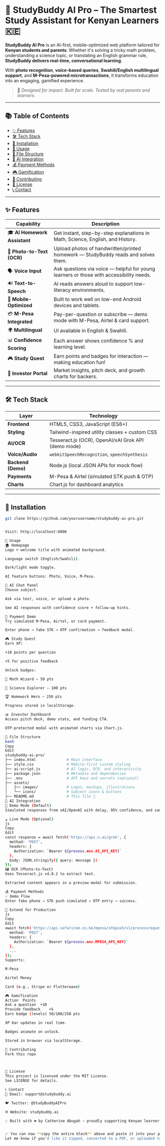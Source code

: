 # 🧠 StudyBuddy AI Pro – The Smartest Study Assistant for Kenyan Learners 🇰🇪

**StudyBuddy AI Pro** is an AI-first, mobile-optimized web platform tailored for **Kenyan students and parents**. Whether it's solving a tricky math problem, understanding a science topic, or translating an English grammar rule, **StudyBuddy delivers real-time, conversational learning**.

With **photo recognition**, **voice-based queries**, **Swahili/English multilingual support**, and **M-Pesa-powered microtransactions**, it transforms education into an engaging, gamified experience.

> 🚀 *Designed for impact. Built for scale. Tested by real parents and learners.*

---

## 📚 Table of Contents

- [✨ Features](#-features)  
- [🛠️ Tech Stack](#-tech-stack)  
- [🚀 Installation](#-installation)  
- [📌 Usage](#-usage)  
- [📁 File Structure](#-file-structure)  
- [🧠 AI Integration](#-ai-integration)  
- [💰 Payment Methods](#-payment-methods)  
- [🎮 Gamification](#-gamification)  
- [🤝 Contributing](#-contributing)  
- [🪪 License](#-license)  
- [📞 Contact](#-contact)  

---

## ✨ Features

| Capability                | Description |
|---------------------------|-------------|
| 🎓 **AI Homework Assistant**  | Get instant, step-by-step explanations in Math, Science, English, and History. |
| 📸 **Photo-to-Text (OCR)**     | Upload photos of handwritten/printed homework — StudyBuddy reads and solves them. |
| 🗣️ **Voice Input**            | Ask questions via voice — helpful for young learners or those with accessibility needs. |
| 🔊 **Text-to-Speech**         | AI reads answers aloud to support low-literacy environments. |
| 📱 **Mobile-Optimized**       | Built to work well on low-end Android devices and tablets. |
| 💳 **M-Pesa Integrated**      | Pay-per-question or subscribe — demo mode with M-Pesa, Airtel & card support. |
| 🌍 **Multilingual**           | UI available in English & Swahili. |
| 📊 **Confidence Scoring**     | Each answer shows confidence % and learning level. |
| 🎮 **Study Quest**            | Earn points and badges for interaction — making education fun! |
| 💼 **Investor Portal**        | Market insights, pitch deck, and growth charts for backers. |

---

## 🛠️ Tech Stack

| Layer         | Technology |
|---------------|------------|
| **Frontend**  | HTML5, CSS3, JavaScript (ES6+) |
| **Styling**   | Tailwind-inspired utility classes + custom CSS |
| **AI/OCR**    | Tesseract.js (OCR), OpenAI/xAI Grok API (demo mode) |
| **Voice/Audio** | `webkitSpeechRecognition`, `speechSynthesis` |
| **Backend (Demo)** | Node.js (local JSON APIs for mock flow) |
| **Payments**  | M-Pesa & Airtel (simulated STK push & OTP) |
| **Charts**    | Chart.js for dashboard analytics |

---

## 🚀 Installation

```bash
git clone https://github.com/yourusername/studybuddy-ai-pro.git


Visit: http://localhost:8000

📌 Usage
🏠 Homepage
Logo + welcome title with animated background.

Language switch (English/Swahili).

Dark/light mode toggle.

AI feature buttons: Photo, Voice, M-Pesa.

🤖 AI Chat Panel
Choose subject.

Ask via text, voice, or upload a photo.

See AI responses with confidence score + follow-up hints.

💸 Payment Demo
Try simulated M-Pesa, Airtel, or card payment.

Enter phone → fake STK → OTP confirmation → feedback modal.

🎮 Study Quest
Earn XP:

+10 points per question

+5 for positive feedback

Unlock badges:

🧠 Math Wizard – 50 pts

🔬 Science Explorer – 100 pts

🏆 Homework Hero – 250 pts

Progress stored in localStorage.

📊 Investor Dashboard
Access pitch deck, demo stats, and funding CTA.

OTP-protected modal with animated charts via Chart.js.

📁 File Structure
bash
Copy
Edit
studybuddy-ai-pro/
├── index.html              # Main interface
├── style.css               # Mobile-first custom styling
├── ai-script.js            # AI logic, OCR, and interactivity
├── package.json            # Metadata and dependencies
├── .env                    # API keys and secrets (optional)
├── assets/
│   ├── images/             # Logos, mockups, illustrations
│   └── icons/              # Subject icons & buttons
├── README.md               # This file 📘
🧠 AI Integration
🔁 Demo Mode (Default)
Simulated responses from xAI/OpenAI with delay, 95% confidence, and sample text.

☁️ Live Mode (Optional)
js
Copy
Edit
const response = await fetch('https://api.x.ai/grok', {
  method: 'POST',
  headers: {
    Authorization: `Bearer ${process.env.AI_API_KEY}`
  },
  body: JSON.stringify({ query: message })
});
🖼 OCR (Photo-to-Text)
Uses Tesseract.js v4.0.2 to extract text.

Extracted content appears in a preview modal for submission.

💰 Payment Methods
💡 Demo Flow
Enter fake phone → STK push simulated → OTP entry → success.

🔐 Extend for Production
js
Copy
Edit
await fetch('https://api.safaricom.co.ke/mpesa/stkpush/v1/processrequest', {
  method: 'POST',
  headers: {
    Authorization: `Bearer ${process.env.MPESA_API_KEY}`
  },
  ...
});
Supports:

M-Pesa

Airtel Money

Card (e.g., Stripe or Flutterwave)

🎮 Gamification
Action	Points
Ask a question	+10
Provide feedback	+5
Earn badge (levels)	50/100/250 pts

XP bar updates in real time.

Badges animate on unlock.

Stored in browser via localStorage.

🤝 Contributing
Fork this repo



🪪 License
This project is licensed under the MIT License.
See LICENSE for details.

📞 Contact
📧 Email: support@studybuddy.ai

🐦 Twitter: @StudyBuddyAIPro

🌐 Website: studybuddy.ai

💡 Built with ❤️ by Catherine Abugah – proudly supporting Kenyan learners with smart, accessible, and locally-relevant education solutions with intention to scale within African boundaries.


✅ You can now **copy the entire block** above and paste it into your project’s `README.md` file.  
Let me know if you'd like it zipped, converted to a PDF, or uploaded to GitHub for you!
